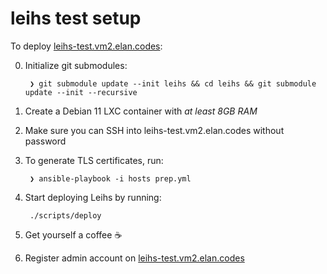 # **leihs** test setup

To deploy [leihs-test.vm2.elan.codes](https://leihs-test.vm2.elan.codes):

0. Initialize git submodules:

        ❯ git submodule update --init leihs && cd leihs && git submodule update --init --recursive

1. Create a Debian 11 LXC container with *at least 8GB RAM*

2. Make sure you can SSH into leihs-test.vm2.elan.codes without password

3. To generate TLS certificates, run:

        ❯ ansible-playbook -i hosts prep.yml

4. Start deploying Leihs by running:

        ./scripts/deploy

5. Get yourself a coffee ☕️

6. Register admin account on [leihs-test.vm2.elan.codes](https://leihs-test.vm2.elan.codes)
